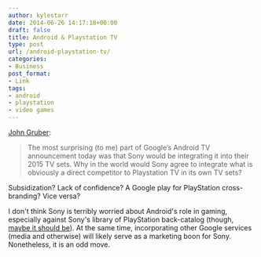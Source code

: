 ```yaml
---
author: kylestarr
date: 2014-06-26 14:17:18+00:00
draft: false
title: Android & Playstation TV
type: post
url: /android-playstation-tv/
categories:
- Business
post_format:
- Link
tags:
- android
- playstation
- video games
---
```


[John Gruber](http://daringfireball.net/linked/2014/06/25/sony-playstation-tv):


<blockquote>The most surprising (to me) part of Google’s Android TV announcement today was that Sony would be integrating it into their 2015 TV sets. Why in the world would Sony agree to integrate what is obviously a direct competitor to Playstation TV in its own TV sets?</blockquote>


Subsidization? Lack of confidence? A Google play for PlayStation cross-branding? Vice versa?

I don't think Sony is terribly worried about Android's role in gaming, especially against Sony's library of PlayStation back-catalog (though, [maybe it should be](http://www.polygon.com/2014/6/26/5845180/unreal-engine-4-android-demo-video)). At the same time, incorporating other Google services (media and otherwise) will likely serve as a marketing boon for Sony. Nonetheless, it is an odd move.
